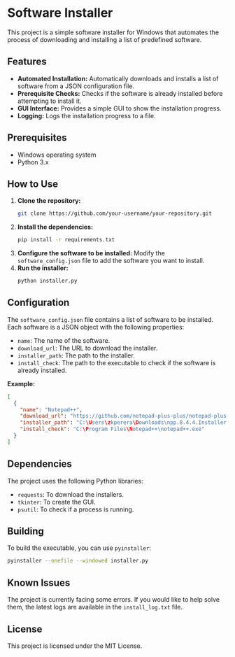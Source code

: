 # Software Installer

This project is a simple software installer for Windows that automates the process of downloading and installing a list of predefined software.

## Features

*   **Automated Installation:** Automatically downloads and installs a list of software from a JSON configuration file.
*   **Prerequisite Checks:** Checks if the software is already installed before attempting to install it.
*   **GUI Interface:** Provides a simple GUI to show the installation progress.
*   **Logging:** Logs the installation progress to a file.

## Prerequisites

*   Windows operating system
*   Python 3.x

## How to Use

1.  **Clone the repository:**
    ```bash
    git clone https://github.com/your-username/your-repository.git
    ```
2.  **Install the dependencies:**
    ```bash
    pip install -r requirements.txt
    ```
3.  **Configure the software to be installed:**
    Modify the `software_config.json` file to add the software you want to install.
4.  **Run the installer:**
    ```bash
    python installer.py
    ```

## Configuration

The `software_config.json` file contains a list of software to be installed. Each software is a JSON object with the following properties:

*   `name`: The name of the software.
*   `download_url`: The URL to download the installer.
*   `installer_path`: The path to the installer.
*   `install_check`: The path to the executable to check if the software is already installed.

**Example:**

```json
[
  {
    "name": "Notepad++",
    "download_url": "https://github.com/notepad-plus-plus/notepad-plus-plus/releases/download/v8.4.4/npp.8.4.4.Installer.x64.exe",
    "installer_path": "C:\Users\zkperera\Downloads\npp.8.4.4.Installer.x64.exe",
    "install_check": "C:\Program Files\Notepad++\notepad++.exe"
  }
]
```

## Dependencies

The project uses the following Python libraries:

*   `requests`: To download the installers.
*   `tkinter`: To create the GUI.
*   `psutil`: To check if a process is running.

## Building

To build the executable, you can use `pyinstaller`:

```bash
pyinstaller --onefile --windowed installer.py
```

## Known Issues

The project is currently facing some errors. If you would like to help solve them, the latest logs are available in the `install_log.txt` file.

## License

This project is licensed under the MIT License.